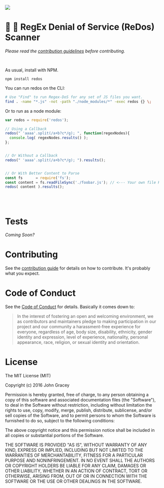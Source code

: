 ![](https://raw.githubusercontent.com/jagracey/RegEx-DoS/master/resources/Banner.jpg)
# :cop: :punch: RegEx Denial of Service (ReDos) Scanner

*Please read the [contribution guidelines](CONTRIBUTING.md) before contributing.*

<br>

As usual, install with NPM.
```
npm install redos
```

You can run redos on the CLI:
```bash
# Use "Find" to run Regex-DoS for any set of JS files you want.
find . -name "*.js" -not -path "./node_modules/*" -exec redos {} \;
```


Or to run as a node module:
```javascript
var redos = require('redos');

// Using a Callback
redos(" 'aaaa'.split(/a+b?c*/g); ", function(regexNodes){
  console.log( regexNodes.results() );
};


// Or Without a Callback
redos(" 'aaaa'.split(/a+b?c*/g); ").results();


// Or With Better Content to Parse
const fs      = require('fs');
const content = fs.readFileSync('./foobar.js'); // <--- Your own file Here.
redos( content ).results();

```


<br><br>

# Tests
*Coming Soon?*


# Contributing

See the [contribution guide](CONTRIBUTING.md) for details on how to contribute. It's probably what you expect.


# Code of Conduct

See the [Code of Conduct](CODE-OF-CONDUCT.md) for details. Basically it comes down to:
>In the interest of fostering an open and welcoming environment, we as
contributors and maintainers pledge to making participation in our project and
our community a harassment-free experience for everyone, regardless of age, body
size, disability, ethnicity, gender identity and expression, level of experience,
nationality, personal appearance, race, religion, or sexual identity and orientation.


# License

The MIT License (MIT)

Copyright (c) 2016 John Gracey

Permission is hereby granted, free of charge, to any person obtaining a copy
of this software and associated documentation files (the "Software"), to deal
in the Software without restriction, including without limitation the rights
to use, copy, modify, merge, publish, distribute, sublicense, and/or sell
copies of the Software, and to permit persons to whom the Software is
furnished to do so, subject to the following conditions:

The above copyright notice and this permission notice shall be included in all
copies or substantial portions of the Software.

THE SOFTWARE IS PROVIDED "AS IS", WITHOUT WARRANTY OF ANY KIND, EXPRESS OR
IMPLIED, INCLUDING BUT NOT LIMITED TO THE WARRANTIES OF MERCHANTABILITY,
FITNESS FOR A PARTICULAR PURPOSE AND NONINFRINGEMENT. IN NO EVENT SHALL THE
AUTHORS OR COPYRIGHT HOLDERS BE LIABLE FOR ANY CLAIM, DAMAGES OR OTHER
LIABILITY, WHETHER IN AN ACTION OF CONTRACT, TORT OR OTHERWISE, ARISING FROM,
OUT OF OR IN CONNECTION WITH THE SOFTWARE OR THE USE OR OTHER DEALINGS IN THE
SOFTWARE.
